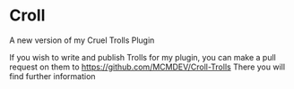 # Croll
A new version of my Cruel Trolls Plugin

If you wish to write and publish Trolls for my plugin, you can make a pull request on them to https://github.com/MCMDEV/Croll-Trolls
There you will find further information
